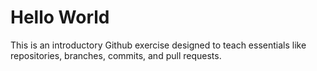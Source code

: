 # Hello World
This is an introductory Github exercise designed to teach essentials like repositories, branches, commits, and pull requests. 

